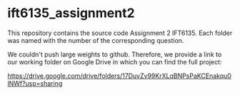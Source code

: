 # ift6135_assignment2

This repository contains the source code Assignment 2 IFT6135. Each folder was named with the number of the corresponding question.

We couldn't push large weights to github. Therefore, we provide a link to our working folder on Google Drive in which you can find the full project:

https://drive.google.com/drive/folders/17DuvZv99KrXLqBNPsPaKCEnakqu0lNWf?usp=sharing
